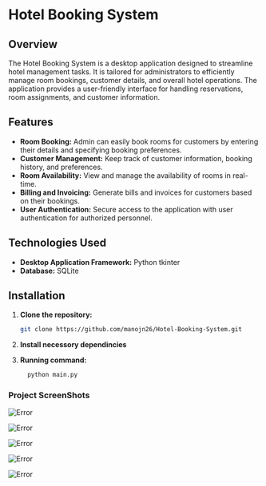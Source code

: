 # Hotel Booking System

## Overview

The Hotel Booking System is a desktop application designed to streamline hotel management tasks. It is tailored for administrators to efficiently manage room bookings, customer details, and overall hotel operations. The application provides a user-friendly interface for handling reservations, room assignments, and customer information.

## Features

- **Room Booking:** Admin can easily book rooms for customers by entering their details and specifying booking preferences.
- **Customer Management:** Keep track of customer information, booking history, and preferences.
- **Room Availability:** View and manage the availability of rooms in real-time.
- **Billing and Invoicing:** Generate bills and invoices for customers based on their bookings.
- **User Authentication:** Secure access to the application with user authentication for authorized personnel.

## Technologies Used

- **Desktop Application Framework:** Python tkinter
- **Database:** SQLite

## Installation

1. **Clone the repository:**

   ```bash
   git clone https://github.com/manojn26/Hotel-Booking-System.git

2. **Install necessory dependincies**

3. **Running command:**
   ```bash
     python main.py


### Project ScreenShots

![Error](<./Screenshots/Screenshot%20(315).png>)

![Error](<./Screenshots/Screenshot%20(316).png>)

![Error](<./Screenshots/Screenshot%20(317).png>)

![Error](<./Screenshots/Screenshot%20(318).png>)

![Error](<./Screenshots/Screenshot%20(319).png>)
